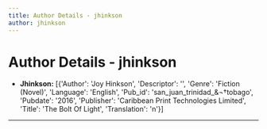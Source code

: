 ```yaml
---
title: Author Details - jhinkson
author: jhinkson
---
```


# Author Details - jhinkson

<ul>
    <li><strong>Jhinkson:</strong> [{'Author': 'Joy Hinkson', 'Descriptor': '', 'Genre': 'Fiction (Novel)', 'Language': 'English', 'Pub_id': 'san_juan_trinidad_&¬†tobago', 'Pubdate': '2016', 'Publisher': 'Caribbean Print Technologies Limited', 'Title': 'The Bolt Of Light', 'Translation': 'n'}]</li>
</ul>
<hr>